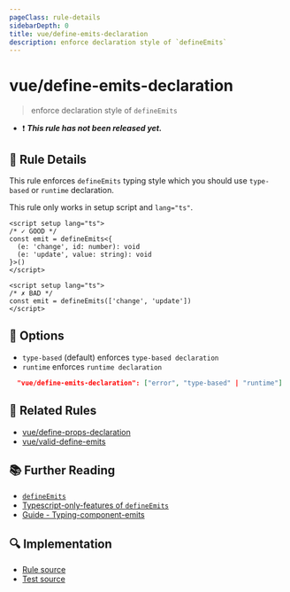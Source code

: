 ```yaml
---
pageClass: rule-details
sidebarDepth: 0
title: vue/define-emits-declaration
description: enforce declaration style of `defineEmits`
---
```

# vue/define-emits-declaration

> enforce declaration style of `defineEmits`

- :exclamation: <badge text="This rule has not been released yet." vertical="middle" type="error"> ***This rule has not been released yet.*** </badge>

## :book: Rule Details

This rule enforces `defineEmits` typing style which you should use `type-based` or `runtime` declaration.

This rule only works in setup script and `lang="ts"`.

<eslint-code-block :rules="{'vue/valid-define-emits': ['error']}">

```vue
<script setup lang="ts">
/* ✓ GOOD */
const emit = defineEmits<{
  (e: 'change', id: number): void
  (e: 'update', value: string): void
}>()
</script>
```

</eslint-code-block>

<eslint-code-block :rules="{'vue/define-emits-declaration': ['error']}">

```vue
<script setup lang="ts">
/* ✗ BAD */
const emit = defineEmits(['change', 'update'])
</script>
```

</eslint-code-block>

## :wrench: Options

- `type-based` (default) enforces `type-based declaration`
- `runtime` enforces `runtime declaration`

```json
  "vue/define-emits-declaration": ["error", "type-based" | "runtime"]
```

## :couple: Related Rules

- [vue/define-props-declaration](./define-props-declaration.md)
- [vue/valid-define-emits](./valid-define-emits.md)

## :books: Further Reading

- [`defineEmits`](https://vuejs.org/api/sfc-script-setup.html#defineprops-defineemits)
- [Typescript-only-features of `defineEmits`](https://vuejs.org/api/sfc-script-setup.html#typescript-only-features)
- [Guide - Typing-component-emits](https://vuejs.org/guide/typescript/composition-api.html#typing-component-emits)

## :mag: Implementation

- [Rule source](https://github.com/vuejs/eslint-plugin-vue/blob/master/lib/rules/define-emits-declaration.js)
- [Test source](https://github.com/vuejs/eslint-plugin-vue/blob/master/tests/lib/rules/define-emits-declaration.js)
